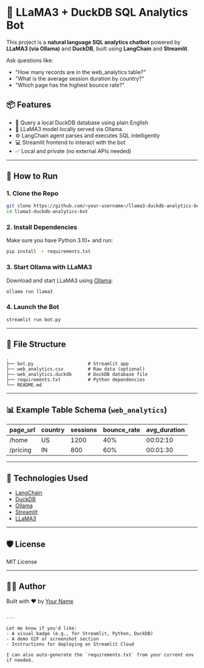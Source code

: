 # 🦙 LLaMA3 + DuckDB SQL Analytics Bot

This project is a **natural language SQL analytics chatbot** powered by **LLaMA3 (via Ollama)** and **DuckDB**, built using **LangChain** and **Streamlit**.

Ask questions like:
- "How many records are in the web_analytics table?"
- "What is the average session duration by country?"
- "Which page has the highest bounce rate?"

## 📦 Features

- 🔎 Query a local DuckDB database using plain English
- 🧠 LLaMA3 model locally served via Ollama
- ⚙️ LangChain agent parses and executes SQL intelligently
- 💻 Streamlit frontend to interact with the bot
- ✅ Local and private (no external APIs needed)

---

## 🚀 How to Run

### 1. Clone the Repo
```bash
git clone https://github.com/<your-username>/llama3-duckdb-analytics-bot.git
cd llama3-duckdb-analytics-bot
````

### 2. Install Dependencies

Make sure you have Python 3.10+ and run:

```bash
pip install -r requirements.txt
```

### 3. Start Ollama with LLaMA3

Download and start LLaMA3 using [Ollama](https://ollama.com/):

```bash
ollama run llama3
```

### 4. Launch the Bot

```bash
streamlit run bot.py
```

---

## 📁 File Structure

```
.
├── bot.py                    # Streamlit app
├── web_analytics.csv         # Raw data (optional)
├── web_analytics.duckdb      # DuckDB database file
├── requirements.txt          # Python dependencies
└── README.md
```

---

## 📊 Example Table Schema (`web_analytics`)

| page\_url | country | sessions | bounce\_rate | avg\_duration |
| --------- | ------- | -------- | ------------ | ------------- |
| /home     | US      | 1200     | 40%          | 00:02:10      |
| /pricing  | IN      | 800      | 60%          | 00:01:30      |

---

## 🧠 Technologies Used

* [LangChain](https://python.langchain.com/)
* [DuckDB](https://duckdb.org/)
* [Ollama](https://ollama.com/)
* [Streamlit](https://streamlit.io/)
* [LLaMA3](https://ollama.com/library/llama3)

---

## 🛡️ License

MIT License

---

## 👨‍💻 Author

Built with ❤️ by [Your Name](https://github.com/<your-username>)

```

---

Let me know if you'd like:
- A visual badge (e.g., for Streamlit, Python, DuckDB)
- A demo GIF or screenshot section
- Instructions for deploying on Streamlit Cloud

I can also auto-generate the `requirements.txt` from your current env if needed.
```
